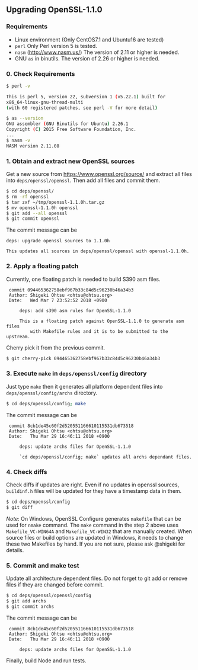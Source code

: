 ## Upgrading OpenSSL-1.1.0

### Requirements
- Linux environment (Only CentOS7.1 and Ubuntu16 are tested)
- `perl` Only Perl version 5 is tested.
- `nasm` (http://www.nasm.us/)  The version of 2.11 or higher is needed.
- GNU `as` in binutils. The version of 2.26 or higher is needed.

### 0. Check Requirements

```sh
$ perl -v

This is perl 5, version 22, subversion 1 (v5.22.1) built for
x86_64-linux-gnu-thread-multi
(with 60 registered patches, see perl -V for more detail)

$ as --version
GNU assembler (GNU Binutils for Ubuntu) 2.26.1
Copyright (C) 2015 Free Software Foundation, Inc.
...
$ nasm -v
NASM version 2.11.08
```
### 1. Obtain and extract new OpenSSL sources

Get a new source from  https://www.openssl.org/source/ and extract
all files into `deps/openssl/openssl`. Then add all files and commit
them.

```sh
$ cd deps/openssl/
$ rm -rf openssl
$ tar zxf ~/tmp/openssl-1.1.0h.tar.gz
$ mv openssl-1.1.0h openssl
$ git add --all openssl
$ git commit openssl
````
The commit message can be

```
deps: upgrade openssl sources to 1.1.0h

This updates all sources in deps/openssl/openssl with openssl-1.1.0h.
```
### 2. Apply a floating patch

Currently, one floating patch is needed to build S390 asm files.
```
 commit 094465362758ebf967b33c84d5c96230b46a34b3
 Author: Shigeki Ohtsu <ohtsu@ohtsu.org>
 Date:   Wed Mar 7 23:52:52 2018 +0900

     deps: add s390 asm rules for OpenSSL-1.1.0

     This is a floating patch against OpenSSL-1.1.0 to generate asm files
         with Makefile rules and it is to be submitted to the upstream.
```

Cherry pick it from the previous commit.
```sh
$ git cherry-pick 094465362758ebf967b33c84d5c96230b46a34b3
```
### 3. Execute `make` in `deps/openssl/config` directory

Just type `make` then it generates all platform dependent files into
`deps/openssl/config/archs` directory.

```sh
$ cd deps/openssl/config; make
```

The commit message can be
```
 commit 8cb1de45c60f2d520551166610115531db673518
 Author: Shigeki Ohtsu <ohtsu@ohtsu.org>
 Date:   Thu Mar 29 16:46:11 2018 +0900

     deps: update archs files for OpenSSL-1.1.0

     `cd deps/openssl/config; make` updates all archs dependant files.
```
### 4. Check diffs

Check diffs if updates are right. Even if no updates in openssl
sources, `buildinf.h` files will be updated for they have a timestamp
data in them.
```sh
$ cd deps/openssl/config
$ git diff
```

*Note*: On Windows, OpenSSL Configure generates `makefile` that can be
used for `nmake` command. The `make` command in the step 2 above uses
 `Makefile_VC-WIN64A` and `Makefile_VC-WIN32` that are manually
created. When source files or build options are updated in Windows,
it needs to change these two Makefiles by hand. If you are not sure,
please ask @shigeki for details.
### 5. Commit and make test

Update all architecture dependent files. Do not forget to git add or remove
files if they are changed before commit.
```sh
$ cd deps/openssl/openssl/config
$ git add archs
$ git commit archs
```

The commit message can be
```
 commit 8cb1de45c60f2d520551166610115531db673518
 Author: Shigeki Ohtsu <ohtsu@ohtsu.org>
 Date:   Thu Mar 29 16:46:11 2018 +0900

     deps: update archs files for OpenSSL-1.1.0
```

Finally, build Node and run tests.
